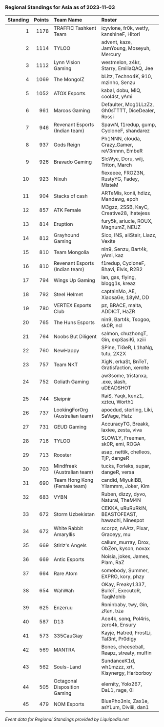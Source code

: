 ### Regional Standings for Asia as of 2023-11-03

| Standing | Points | Team Name                       | Roster                                            |
| -: | -: | :- | :- |
|        1 |   1178 | TRAFFIC Tashkent Team           | icyvlone, fr0k, wetfy, kanshineF, Hitori          |
|        2 |   1114 | TYLOO                           | advent, kaze, JamYoung, Moseyuh, Mercury          |
|        3 |   1112 | Lynn Vision Gaming              | westmelon, z4kr, Starry, EmiliaQAQ, Jee           |
|        4 |   1069 | The MongolZ                     | bLitz, Techno4K, 910, mzinho, Senzu               |
|        5 |   1052 | ATOX Esports                    | kabal, dobu, MiQ, cool4st, yAmi                   |
|        6 |    961 | Marcos Gaming                   | Defaulter, Mcg1LLzZz, Gh0sTTTT, DiceDealer, Rossi |
|        7 |    946 | Revenant Esports (Indian team)  | SpawN, f1redup, gump, CycloneF, shandarez         |
|        8 |    937 | Gods Reign                      | Ph1NNN, clouda, Crazy_Gamer, reV3nnnn, EmbeR      |
|        9 |    926 | Bravado Gaming                  | SloWye, Doru, wilj, Triton, March                 |
|       10 |    923 | Nixuh                           | flexeeee, FROZ3N, RustyYG, Fadey, MisteM          |
|       11 |    904 | Stacks of cash                  | ARTeMis, konii, hdizz, Mandawg, epoh              |
|       12 |    857 | ATK Female                      | M3gzz, 2SSB, KayC, Creative28, ihatejess          |
|       13 |    814 | Eruption                        | fury5k, ariucle, ROUX, MagnumZ, NEUZ              |
|       14 |    812 | Grayhound Gaming                | Sico, INS, aliStair, Liazz, Vexite                |
|       15 |    810 | Team Mongolia                   | nin9, Senzu, Bart4k, yAmi, kaz                    |
|       16 |    810 | Revenant Esports (Indian team)  | f1redup, CycloneF, Bhavi, Elvis, R2B2             |
|       17 |    794 | Wings Up Gaming                 | lan, gas, flying, blogg1s, kreaz                  |
|       18 |    792 | Steel Helmet                    | captainMo, AE, XiaosaGe, 18yM, DD                 |
|       19 |    780 | VERTEX Esports Club             | pz, BRACE, malta, ADDICT, HaZR                    |
|       20 |    765 | The Huns Esports                | nin9, Bart4k, Tsogoo, sk0R, ncl                   |
|       21 |    764 | Noobs But Diligent              | salmon, chuzhongT, Gin, expSasiKi, xziii          |
|       22 |    760 | NewHappy                        | SPine, TiGeR, L1haNg, tutu, 2X2X                  |
|       23 |    757 | Team NKT                        | XigN, erkaSt, BnTeT, Gratisfaction, xerolte       |
|       24 |    752 | Goliath Gaming                  | aw3some, tristanxa, .exe, slash, uDEADSHOT        |
|       25 |    744 | Sleipnir                        | RaiS, Yaqk, kenz1, xztcu, Worth1                  |
|       26 |    737 | LookingForOrg (Australian team) | apocdud, sterling, Liki, SaVage, Hatz             |
|       27 |    731 | GEUD Gaming                     | AccuracyTG, Breakk, laxiee, zesta, viva           |
|       28 |    716 | TYLOO                           | SLOWLY, Freeman, sk0R, emi, ROGA                  |
|       29 |    713 | Rooster                         | asap, nettik, chelleos, TjP, dangeR               |
|       30 |    703 | Mindfreak (Australian team)     | tucks, Forleks, supar, dangeR, versa              |
|       31 |    690 | Team Hong Kong (Female team)    | candid, MiyukiBB, Yilammm, Joker, Kim             |
|       32 |    683 | VYBN                            | Ruben, dizzy, dyvo, Natural, TheM4N               |
|       33 |    672 | Storm Uzbekistan                | CEKKA, uRuRuRkiN, BEASTOFEAST, hawachi, Ninespot  |
|       34 |    672 | White Rabbit Amaryllis          | scorpz, nAAtz, Pixar, Graceyy, mu                 |
|       35 |    669 | Stirlz's Angels                 | callum_murray, Drox, ObZen, kyson, novax          |
|       36 |    669 | Antic Esports                   | Noisia, jokes, James, Plam, RaZ                   |
|       37 |    664 | Rare Atom                       | somebody, Summer, EXPRO, kory, phzy               |
|       38 |    654 | WahWah                          | OKay, Freaky1337, BulleT, ExecutoR, TaqiMohib     |
|       39 |    625 | Enzeruu                         | Roninbaby, twy, Gin, zltan, bza                   |
|       40 |    587 | D13                             | Ace4k, sonq, Pol4ris, zero4k, Ensury              |
|       41 |    573 | 335CauGiay                      | Kayje, Hatred, FrostLi, Tal3nt, Pr0digy           |
|       42 |    569 | MANTRA                          | Bones, cheeseball, Reapz, streaty, muffin         |
|       43 |    562 | Souls-Land                      | SundanceK1d, wh1mzzz, xrt, Kisynergy, Harborboy   |
|       44 |    505 | Octagonal Disposition Gaming    | elernity, Yolo267, DaL1, rage, 0i                 |
|       45 |    479 | NOM Esports                     | BluePho3nix, Zax1e, asYLum, Diviiii, dan1         |

_Event data for Regional Standings provided by Liquipedia.net_
